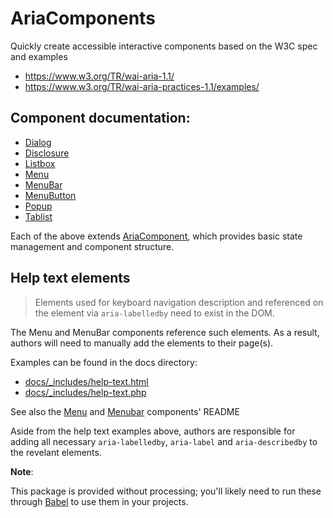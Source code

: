 AriaComponents
==============

Quickly create accessible interactive components based on the W3C spec and examples

- https://www.w3.org/TR/wai-aria-1.1/
- https://www.w3.org/TR/wai-aria-practices-1.1/examples/

## Component documentation:

- [Dialog](src/Dialog/)
- [Disclosure](src/Disclosure/)
- [Listbox](src/Listbox/)
- [Menu](src/Menu/)
- [MenuBar](src/MenuBar/)
- [MenuButton](src/MenuButton/)
- [Popup](src/Popup/)
- [Tablist](src/Tablist/)

Each of the above extends [AriaComponent](src/), which provides
basic state management and component structure.

## Help text elements

> Elements used for keyboard navigation description and referenced on the 
element via `aria-labelledby` need to exist in the DOM. 

The Menu and MenuBar components reference such elements. As a result, authors 
will need to manually add the elements to their page(s). 

Examples can be found in the docs directory:

- [docs/\_includes/help-text.html](docs/_includes/help-text.html)
- [docs/\_includes/help-text.php](docs/_includes/help-text.php)

See also the [Menu](src/Menu/) and [Menubar](src/MenuBar/) components' README

Aside from the help text examples above, authors are responsible for adding all 
necessary `aria-labelledby`, `aria-label` and `aria-describedby` to the revelant 
elements.

**Note**:  
<!-- @todo is this still true? -->
This package is provided without processing; you'll likely need to run these 
through [Babel](https://babeljs.io) to use them in your projects.
